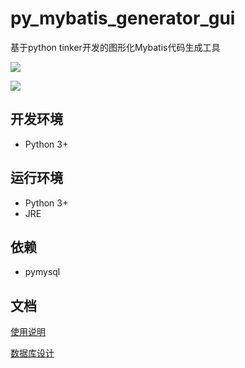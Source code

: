 # py_mybatis_generator_gui
基于python tinker开发的图形化Mybatis代码生成工具

![](./imgs/home.PNG)

![](./imgs/making.PNG)


## 开发环境
* Python 3+

## 运行环境
* Python 3+
* JRE

## 依赖
* pymysql

## 文档

[使用说明](https://github.com/oHeHeHou/py_mybatis_generator_gui/blob/main/docs/%E4%BD%BF%E7%94%A8%E8%AF%B4%E6%98%8E.md)

[数据库设计](https://github.com/oHeHeHou/py_mybatis_generator_gui/blob/main/docs/%E6%95%B0%E6%8D%AE%E5%BA%93%E8%AE%BE%E8%AE%A1.md)
